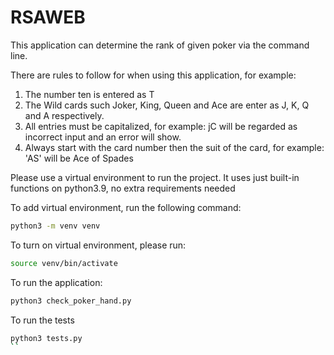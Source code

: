 # RSAWEB

This application can determine the rank of given poker via the command line.

There are rules to follow for when using this application, for example:

1. The number ten is entered as T
2. The Wild cards such Joker, King, Queen and Ace are enter as J, K, Q and A respectively.
3. All entries must be capitalized, for example: jC will be regarded as incorrect input and an error will show.
4. Always start with the card number then the suit of the card, for example: 'AS' will be Ace of Spades

Please use a virtual environment to run the project. It uses just built-in functions on python3.9, no extra requirements needed

To add virtual environment, run the following command:

```bash
python3 -m venv venv
```
To turn on virtual environment, please run:

```bash
source venv/bin/activate
```

To run the application:
```bash
python3 check_poker_hand.py
```
To run the tests
```bash
python3 tests.py
``